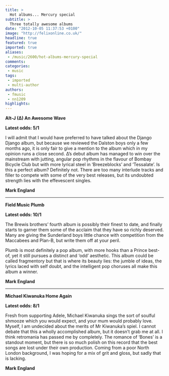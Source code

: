 ```yaml
---
title: >
  Hot albums... Mercury special
subtitle: >
  Three totally awesome albums
date: "2012-10-05 11:37:53 +0100"
image: "http://felixonline.co.uk/"
headline: true
featured: true
imported: true
aliases:
 - /music/2600/hot-albums-mercury-special
comments:
categories:
 - music
tags:
 - imported
 - multi-author
authors:
 - fmusic
 - nn1209
highlights:
---
```


__Alt-J (∆)
 An Awesome Wave__

__Latest odds: 5/1__

I will admit that I would have preferred to have talked about the Django Django album, but because we reviewed the Dalston boys only a few months ago, it is only fair to give a mention to the album which in my opinion runs a close second. ∆’s debut album has managed to win over the mainstream with jutting, angular pop rhythms in the flavour of Bombay Bicycle Club but with more lyrical steel in ‘Breezeblocks’ and ‘Tessalate’. Is this a perfect album? Definitely not. There are too many interlude tracks and filler to compete with some of the very best releases, but its undoubted strength lies with the effevescent singles.

__Mark England__

---

__Field Music
 Plumb__

__Latest odds: 10/1__

The Brewis brothers’ fourth album is possibly their finest to date, and finally starts to garner them some of the acclaim that they have so richly deserved. Many are giving the Sunderland boys little chance with competition from the Maccabees and Plan-B, but write them off at your peril.

Plumb is most definitely a pop album, with more hooks than a Prince best-of, yet it still pursues a distinct and ‘odd’ aesthetic. This album could be called fragmentory but that is where its beauty lies: the jumble of ideas, the lyrics laced with self doubt, and the intelligent pop choruses all make this album a winner.

__Mark England__

---

__Michael Kiwanuka
 Home Again__

__Latest odds: 8/1__

Fresh from supporting Adele, Michael Kiwanuka sings the sort of soulful shmooze which you would expect, and your mum would probably love. Myself, I am undecided about the merits of Mr Kiwanuka’s spiel. I cannot debate that this a wholly accomplished album, but it doesn’t grab me at all. I think retromania has passed me by completely. The romance of ‘Bones’ is a standout moment, but there is so much polish on this record that the best songs are lost under their own production. Coming from a poor North London background, I was hoping for a mix of grit and gloss, but sadly that is lacking.

__Mark England__
